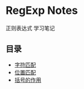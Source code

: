 # RegExp Notes

正则表达式 学习笔记

## 目录

- [字符匹配](/docs/char.md)
- [位置匹配](/docs/point.md)
- [括号的作用](/docs/group.md)
